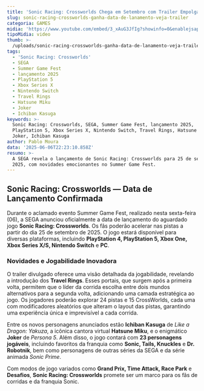 ```yaml
---
title: 'Sonic Racing: Crossworlds Chega em Setembro com Trailer Empolgante'
slug: sonic-racing-crossworlds-ganha-data-de-lanamento-veja-trailer
categoria: GAMES
midia: 'https://www.youtube.com/embed/3_xAuG3JfIg?showinfo=0&enablejsapi=1'
tipoMidia: video
thumb: >-
  /uploads/sonic-racing-crossworlds-ganha-data-de-lanamento-veja-trailer-thumb.png
tags:
  - 'Sonic Racing: Crossworlds'
  - SEGA
  - Summer Game Fest
  - lançamento 2025
  - PlayStation 5
  - Xbox Series X
  - Nintendo Switch
  - Travel Rings
  - Hatsune Miku
  - Joker
  - Ichiban Kasuga
keywords: >-
  Sonic Racing: Crossworlds, SEGA, Summer Game Fest, lançamento 2025,
  PlayStation 5, Xbox Series X, Nintendo Switch, Travel Rings, Hatsune Miku,
  Joker, Ichiban Kasuga
author: Pablo Moura
data: '2025-06-06T22:23:10.858Z'
resumo: >-
  A SEGA revela o lançamento de Sonic Racing: Crossworlds para 25 de setembro de
  2025, com novidades emocionantes no Summer Game Fest.
---
```


## Sonic Racing: Crossworlds — Data de Lançamento Confirmada

Durante o aclamado evento Summer Game Fest, realizado nesta sexta-feira (06), a SEGA anunciou oficialmente a data de lançamento do aguardado jogo **Sonic Racing: Crossworlds**. Os fãs poderão acelerar nas pistas a partir do dia 25 de setembro de 2025. O jogo estará disponível para diversas plataformas, incluindo **PlayStation 4, PlayStation 5, Xbox One, Xbox Series X/S, Nintendo Switch** e **PC**.

### Novidades e Jogabilidade Inovadora

O trailer divulgado oferece uma visão detalhada da jogabilidade, revelando a introdução dos **Travel Rings**. Esses portais, que surgem após a primeira volta, permitem que o líder da corrida escolha entre dois mundos alternativos para a segunda volta, adicionando uma camada estratégica ao jogo. Os jogadores poderão explorar 24 pistas e 15 CrossWorlds, cada uma com modificadores aleatórios que alteram o layout das pistas, garantindo uma experiência única e imprevisível a cada corrida.

Entre os novos personagens anunciados estão **Ichiban Kasuga** de *Like a Dragon: Yakuza*, a icônica cantora virtual **Hatsune Miku**, e o enigmático **Joker** de *Persona 5*. Além disso, o jogo contará com **23 personagens jogáveis**, incluindo favoritos da franquia como **Sonic, Tails, Knuckles** e **Dr. Robotnik**, bem como personagens de outras séries da SEGA e da série animada *Sonic Prime*.

Com modos de jogo variados como **Grand Prix, Time Attack, Race Park** e **Desafios**, **Sonic Racing: Crossworlds** promete ser um marco para os fãs de corridas e da franquia Sonic.

